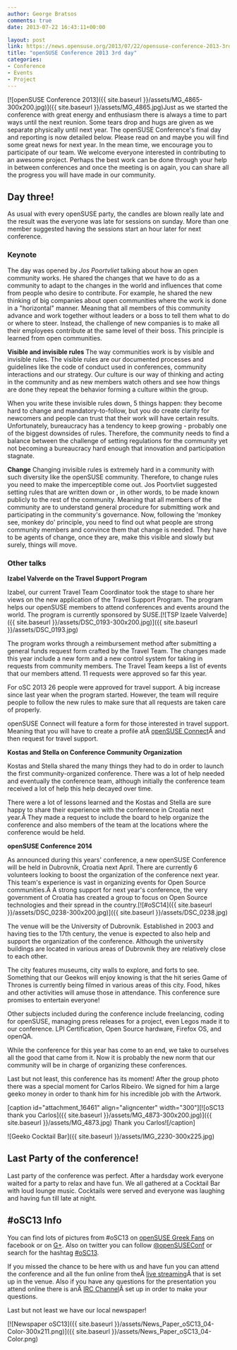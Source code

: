 ```yaml
---
author: George Bratsos
comments: true
date: 2013-07-22 16:43:11+00:00

layout: post
link: https://news.opensuse.org/2013/07/22/opensuse-conference-2013-3rd-day/
title: "openSUSE Conference 2013 3rd day"
categories:
- Conference
- Events
- Project
---
```

[![openSUSE Conference 2013]({{ site.baseurl }}/assets/MG_4865-300x200.jpg)]({{ site.baseurl }}/assets/MG_4865.jpg)Just as we started the conference with great energy and enthusiasm there is always a time to part ways until the next reunion. Some tears drop and hugs are given as we separate physically until next year. The openSUSE Conference's final day and reporting is now detailed below. Please read on and maybe you will find some great news for next year. In the mean time, we encourage you to participate of our team. We welcome everyone interested in contributing to an awesome project. Perhaps the best work can be done through your help in between conferences and once the meeting is on again, you can share all the progress you will have made in our community.

<!-- more -->




## Day three!


As usual with every openSUSE party, the candles are blown really late and the result was the everyone was late for sessions on sunday. More than one member suggested having the sessions start an hour later for next conference.


### Keynote


The day was opened by _Jos Poortvliet_ talking about how an open community works. He shared the changes that we have to do as a community to adapt to the changes in the world and influences that come from people who desire to contribute. For example, he shared the new thinking of big companies about open communities where the work is done in a "horizontal" manner. Meaning that all members of this community advance and work together without leaders or a boss to tell them what to do or where to steer. Instead, the challenge of new companies is to make all their employees contribute at the same level of their boss. This principle is learned from open communities.

**Visible and invisible rules**
The way communities work is by visible and invisible rules. The visible rules are our documented processes and guidelines like the code of conduct used in conferences, community interactions and our strategy. Our culture is our way of thinking and acting in the community and as new members watch others and see how things are done they repeat the behavior forming a culture within the group.

When you write these invisible rules down, 5 things happen: they become hard to change and mandatory-to-follow, but you do create clarity for newcomers and people can trust that their work will have certain results. Unfortunately, bureaucracy has a tendency to keep growing - probably one of the biggest downsides of rules. Therefore, the community needs to find a balance between the challenge of setting regulations for the community yet not becoming a bureaucracy hard enough that innovation and participation stagnate.

**Change**
Changing invisible rules is extremely hard in a community with such diversity like the openSUSE community. Therefore, to change rules you need to make the imperceptible come out. Jos Poortvliet suggested setting rules that are written down or , in other words, to be made known publicly to the rest of the community. Meaning that all members of the community are to understand general procedure for submitting work and participating in the community's governance. Now, following the 'monkey see, monkey do' principle, you need to find out what people are strong community members and convince them that change is needed. They have to be agents of change, once they are, make this visible and slowly but surely, things will move.


### Other talks


**Izabel Valverde on the Travel Support Program**

Izabel, our current Travel Team Coordinator took the stage to share her views on the new application of the Travel Support Program. The program helps our openSUSE members to attend conferences and events around the world. The program is currently sponsored by SUSE.[![TSP Izaele Valverde]({{ site.baseurl }}/assets/DSC_0193-300x200.jpg)]({{ site.baseurl }}/assets/DSC_0193.jpg)

The program works through a reimbursement method after submitting a general funds request form crafted by the Travel Team. The changes made this year include a new form and a new control system for taking in requests from community members. The Travel Team keeps a list of events that our members attend. 11 requests were approved so far this year.

For oSC 2013 26 people were approved for travel support. A big increase since last year when the program started. However, the team will require people to follow the new rules to make sure that all requests are taken care of properly.

openSUSE Connect will feature a form for those interested in travel support. Meaning that you will have to create a profile atÂ [openSUSE Connect](https://connect.opensuse.org/)Â and then request for travel support.

**Kostas and Stella on Conference Community Organization**

Kostas and Stella shared the many things they had to do in order to launch the first community-organized conference. There was a lot of help needed and eventually the conference team, although initially the conference team received a lot of help this help decayed over time.

There were a lot of lessons learned and the Kostas and Stella are sure happy to share their experience with the conference in Croatia next year.Â They made a request to include the board to help organize the conference and also members of the team at the locations where the conference would be held.

**openSUSE Conference 2014**

As announced during this years' conference, a new openSUSE Conference will be held in Dubrovnik, Croatia next April. There are currently 6 volunteers looking to boost the organization of the conference next year. This team's experience is vast in organizing events for Open Source communities.Â A strong support for next year's conference, the very government of Croatia has created a group to focus on Open Source technologies and their spread in the country.[![#oSC14]({{ site.baseurl }}/assets/DSC_0238-300x200.jpg)]({{ site.baseurl }}/assets/DSC_0238.jpg)

The venue will be the University of Dubrovnik. Established in 2003 and having ties to the 17th century, the venue is expected to also help and support the organization of the conference. Although the university buildings are located in various areas of Dubrovnik they are relatively close to each other.

The city features museums, city walls to explore, and forts to see. Something that our Geekos will enjoy knowing is that the hit series Game of Thrones is currently being filmed in various areas of this city. Food, hikes and other activities will amuse those in attendance. This conference sure promises to entertain everyone!

Other subjects included during the conference include freelancing, coding for openSUSE, managing press releases for a project, even Legos made it to our conference. LPI Certification, Open Source hardware, Firefox OS, and openQA.

While the conference for this year has come to an end, we take to ourselves all the good that came from it. Now it is probably the new norm that our community will be in charge of organizing these conferences.

Last but not least, this conference has its moment! After the group photo there was a special moment for Carlos Ribeiro. We signed for him a large geeko money in order to thank him for his incredible job with the Artwork.

[caption id="attachment_16461" align="aligncenter" width="300"][![oSC13 thank you Carlos]({{ site.baseurl }}/assets/MG_4873-300x200.jpg)]({{ site.baseurl }}/assets/MG_4873.jpg) Thank you Carlos![/caption]



![Geeko Cocktail Bar]({{ site.baseurl }}/assets/IMG_2230-300x225.jpg)


## 




## Last Party of the conference!




Last party of the conference was perfect. After a hardsday work everyone waited for a party to relax and have fun. We all gathered at a Cocktail Bar with loud lounge music. Cocktails were served and everyone was laughing and having fun till late at night.


## #oSC13 Info


You can find lots of pictures from #oSC13 on [openSUSE Greek Fans](https://www.facebook.com/groups/opensuse.gr/photos/) on facebook or on [G+](https://plus.google.com/u/0/b/113385548251515365143/photos/113385548251515365143/albums). Also on twitter you can follow [@openSUSEConf](https://twitter.com/openSUSEConf) or search for the hashtag [#oSC13](https://twitter.com/search?q=%23oSC13&src=typd).

If you missed the chance to be here with us and have fun you can attend the conference and all the fun online from theÂ [live streaming](http://bambuser.com/channel/opensusetv)Â that is set up in the venue. Also if you have any questions for the presentation you attend online there is anÂ [IRC Channel](http://webchat.freenode.net?nick=lizard-attendee&channels=opensuse-conference)Â set up in order to make your questions.

Last but not least we have our local newspaper!

[![Newspaper oSC13]({{ site.baseurl }}/assets/News_Paper_oSC13_04-Color-300x211.png)]({{ site.baseurl }}/assets/News_Paper_oSC13_04-Color.png)		
